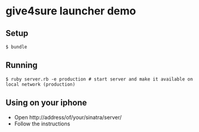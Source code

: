 # give4sure launcher demo

## Setup

    $ bundle

## Running

    $ ruby server.rb -e production # start server and make it available on local network (production)

## Using on your iphone

* Open http://address/of/your/sinatra/server/
* Follow the instructions